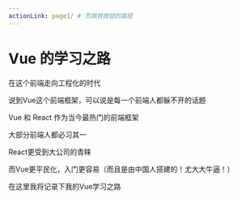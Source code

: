```yaml
---
actionLink: page1/ # 页跳转按钮的路径
---
```


# Vue 的学习之路

在这个前端走向工程化的时代

说到Vue这个前端框架，可以说是每一个前端人都躲不开的话题

Vue 和 React 作为当今最热门的前端框架

大部分前端人都必习其一

React更受到大公司的青睐

而Vue更平民化，入门更容易（而且是由中国人搭建的！尤大大牛逼！）

在这里我将记录下我的Vue学习之路


